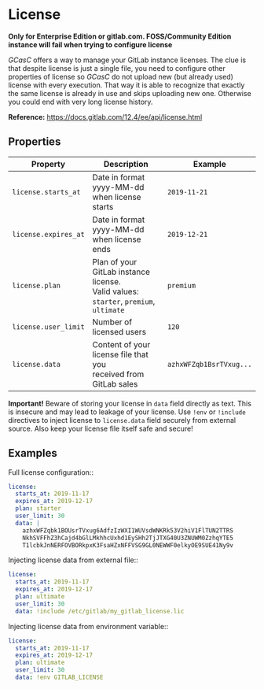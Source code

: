 # License

**Only for Enterprise Edition or gitlab.com. FOSS/Community Edition instance will fail when trying to configure license**

*GCasC* offers a way to manage your GitLab instance licenses. The clue is that despite license is just a single file,
you need to configure other properties of license so *GCasC* do not upload new (but already used) license with every
execution. That way it is able to recognize that exactly the same license is already in use and skips uploading new one.
Otherwise you could end with very long license history.

**Reference:** https://docs.gitlab.com/12.4/ee/api/license.html

## Properties

| **Property**         | **Description**                                                                      | **Example**             |
|----------------------|------------------------------------------------------------------------------------- |-------------------------|
| `license.starts_at`  | Date in format yyyy-MM-dd when license starts                                        | `2019-11-21`            |
| `license.expires_at` | Date in format yyyy-MM-dd when license ends                                          | `2019-12-21`            |
| `license.plan`       | Plan of your GitLab instance license.<br/>Valid values: `starter`, `premium`, `ultimate` | `premium`               |
| `license.user_limit` | Number of licensed users                                                             | `120`                   |
| `license.data`       | Content of your license file that you<br/>received from GitLab sales                     | `azhxWFZqb1BsrTVxug...` |

**Important!** Beware of storing your license in `data` field directly as text. This is insecure and may lead
to leakage of your license. Use `!env` or `!include` directives to inject license to `license.data` field securely from
external source. Also keep your license file itself safe and secure!

## Examples

Full license configuration::
```yaml
license:
  starts_at: 2019-11-17
  expires_at: 2019-12-17
  plan: starter
  user_limit: 30
  data: |
    azhxWFZqbk1BOUsrTVxug6AdfzIzWXI1WUVsdWNKRk53V2hiV1FlTUN2TTRS
    NkhSVFFhZ3hCajd4bGlLMkhhcUxhd1EySHh2TjJTXG40U3ZNUWM0ZzhqYTE5
    T1lcbkJnNERFOVBORkpxK3FsaHZxNFFVSG9GL0NEWWF0elkyOE9SUE41Ny9v
```
    
Injecting license data from external file::
```yaml
license:
  starts_at: 2019-11-17
  expires_at: 2019-12-17
  plan: ultimate
  user_limit: 30
  data: !include /etc/gitlab/my_gitlab_license.lic
```

Injecting license data from environment variable::
```yaml
license:
  starts_at: 2019-11-17
  expires_at: 2019-12-17
  plan: ultimate
  user_limit: 30
  data: !env GITLAB_LICENSE
```
    

